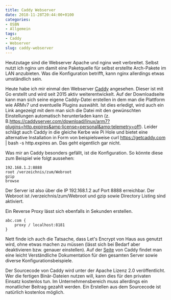 ```yaml
---
title: Caddy Webserver
date: 2018-11-28T20:44:00+0100
categories:
- OSBN
- Allgemein
tags:
- Caddy
- Webserver
slug: caddy-webserver
---
```

Heutzutage sind die Webserver Apache und nginx weit verbreitet. Selbst nutzt ich nginx um damit eine Paketquelle für selbst erstellte Arch-Pakete im LAN anzubieten. Was die Konfiguration betrifft, kann nginx allerdings etwas umständlich sein.

Heute habe ich mir einmal den Webserver [Caddy](https://caddyserver.com) angesehen. Dieser ist mit Go erstellt und wird seit 2015 aktiv weiterentwickelt. Auf der Downloadseite kann man sich seine eigene Caddy-Datei erstellen in dem man die Plattform wie ARMv7 und eventuelle Plugins auswählt. Ist dies erledigt, wird auch ein Link angezeigt mit dem man sich die Datei mit den gewünschten Einstellungen automatisch herunterladen kann (z. B.https://caddyserver.com/download/linux/arm7?plugins=http.expires&amp;license=personal&amp;telemetry=off). Leider schlägt auch Caddy in die gleiche Kerbe wie Pi Hole und bietet eine alternative Installation in Form von beispielsweise curl https://getcaddy.com | bash -s http.expires an. Das geht eigentlich gar nicht.

Was mir an Caddy besonders gefällt, ist die Konfiguration. So könnte diese zum Beispiel wie folgt aussehen:

<pre class="line-numbers language-bash" style="white-space:pre-wrap;">
<code class="language-bash">192.168.1.2:8888
root /verzeichnis/zum/Webroot
gzip
browse</code>
</pre>

Der Server ist also über die IP 192.168.1.2 auf Port 8888 erreichbar. Der Webroot ist /verzeichnis/zum/Webroot und gzip sowie Directory Listing sind aktiviert.

Ein Reverse Proxy lässt sich ebenfalls in Sekunden erstellen.

<pre class="line-numbers language-bash" style="white-space:pre-wrap;">
<code class="language-bash">abc.com {
    proxy / localhost:8181
}</code>
</pre>

Nett finde ich auch die Tatsache, dass Let's Encrypt von Haus aus genutzt wird, ohne etwas machen zu müssen (lässt sich bei Bedarf aber deaktivieren bzw. genauer einstellen). Auf der [Seite](https://caddyserver.com) von Caddy findet man eine leicht Verständliche Dokumentation für den gesamten Server sowie diverse Konfigurationsbeispiele.

Der Sourcecode von Caddy wird unter der Apache Lizenz 2.0 veröffentlicht. Wer die fertigen Binär-Dateien nutzen will, kann dies für den privaten Einsatz kostenlos tun. Im Unternehmensbereich muss allerdings ein monatlicher Beitrag gezahlt werden. Ein Erstellen aus dem Sourcecode ist natürlich kostenlos möglich.